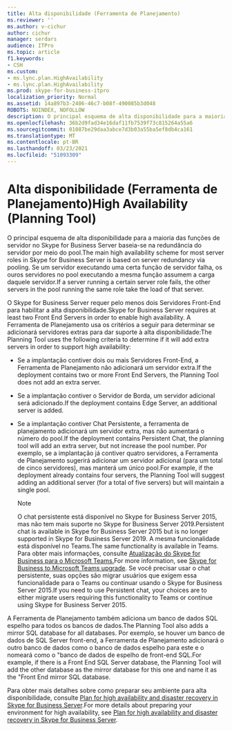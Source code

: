 ```yaml
---
title: Alta disponibilidade (Ferramenta de Planejamento)
ms.reviewer: ''
ms.author: v-cichur
author: cichur
manager: serdars
audience: ITPro
ms.topic: article
f1.keywords:
- CSH
ms.custom:
- ms.lync.plan.HighAvailability
- ms.lync.plan.HighAvailability
ms.prod: skype-for-business-itpro
localization_priority: Normal
ms.assetid: 14a897b3-2406-46c7-b08f-490085b3d048
ROBOTS: NOINDEX, NOFOLLOW
description: O principal esquema de alta disponibilidade para a maioria das funções de servidor no Skype for Business Server baseia-se na redundância do servidor por meio do pool. Se um servidor executando uma certa função de servidor falha, os ouros servidores no pool executando a mesma função assumem a carga daquele servidor.
ms.openlocfilehash: 36b2d9fad34e16daf11fb7539f73c815264a55a6
ms.sourcegitcommit: 01087be29daa3abce7d3b03a55ba5ef8db4ca161
ms.translationtype: MT
ms.contentlocale: pt-BR
ms.lasthandoff: 03/23/2021
ms.locfileid: "51093309"
---
```

# <a name="high-availability-planning-tool"></a><span data-ttu-id="0245a-104">Alta disponibilidade (Ferramenta de Planejamento)</span><span class="sxs-lookup"><span data-stu-id="0245a-104">High Availability (Planning Tool)</span></span>
 
<span data-ttu-id="0245a-105">O principal esquema de alta disponibilidade para a maioria das funções de servidor no Skype for Business Server baseia-se na redundância do servidor por meio do pool.</span><span class="sxs-lookup"><span data-stu-id="0245a-105">The main high availability scheme for most server roles in Skype for Business Server is based on server redundancy via pooling.</span></span> <span data-ttu-id="0245a-106">Se um servidor executando uma certa função de servidor falha, os ouros servidores no pool executando a mesma função assumem a carga daquele servidor.</span><span class="sxs-lookup"><span data-stu-id="0245a-106">If a server running a certain server role fails, the other servers in the pool running the same role take the load of that server.</span></span>
  
<span data-ttu-id="0245a-107">O Skype for Business Server requer pelo menos dois Servidores Front-End para habilitar a alta disponibilidade.</span><span class="sxs-lookup"><span data-stu-id="0245a-107">Skype for Business Server requires at least two Front End Servers in order to enable high availability.</span></span> <span data-ttu-id="0245a-108">A Ferramenta de Planejamento usa os critérios a seguir para determinar se adicionará servidores extras para dar suporte à alta disponibilidade:</span><span class="sxs-lookup"><span data-stu-id="0245a-108">The Planning Tool uses the following criteria to determine if it will add extra servers in order to support high availability:</span></span>
  
- <span data-ttu-id="0245a-109">Se a implantação contiver dois ou mais Servidores Front-End, a Ferramenta de Planejamento não adicionará um servidor extra.</span><span class="sxs-lookup"><span data-stu-id="0245a-109">If the deployment contains two or more Front End Servers, the Planning Tool does not add an extra server.</span></span>
    
- <span data-ttu-id="0245a-110">Se a implantação contiver o Servidor de Borda, um servidor adicional será adicionado.</span><span class="sxs-lookup"><span data-stu-id="0245a-110">If the deployment contains Edge Server, an additional server is added.</span></span> 
    
- <span data-ttu-id="0245a-111">Se a implantação contiver Chat Persistente, a ferramenta de planejamento adicionará um servidor extra, mas não aumentará o número do pool.</span><span class="sxs-lookup"><span data-stu-id="0245a-111">If the deployment contains Persistent Chat, the planning tool will add an extra server, but not increase the pool number.</span></span> <span data-ttu-id="0245a-112">Por exemplo, se a implantação já contiver quatro servidores, a Ferramenta de Planejamento sugerirá adicionar um servidor adicional (para um total de cinco servidores), mas manterá um único pool.</span><span class="sxs-lookup"><span data-stu-id="0245a-112">For example, if the deployment already contains four servers, the Planning Tool will suggest adding an additional server (for a total of five servers) but will maintain a single pool.</span></span> 

    > [!NOTE] 
    > <span data-ttu-id="0245a-113">O chat persistente está disponível no Skype for Business Server 2015, mas não tem mais suporte no Skype for Business Server 2019.</span><span class="sxs-lookup"><span data-stu-id="0245a-113">Persistent chat is available in Skype for Business Server 2015 but is no longer supported in Skype for Business Server 2019.</span></span> <span data-ttu-id="0245a-114">A mesma funcionalidade está disponível no Teams.</span><span class="sxs-lookup"><span data-stu-id="0245a-114">The same functionality is available in Teams.</span></span> <span data-ttu-id="0245a-115">Para obter mais informações, consulte [Atualização do Skype for Business para o Microsoft Teams.](/MicrosoftTeams/upgrade-start-here)</span><span class="sxs-lookup"><span data-stu-id="0245a-115">For more information, see [Skype for Business to Microsoft Teams upgrade](/MicrosoftTeams/upgrade-start-here).</span></span> <span data-ttu-id="0245a-116">Se você precisar usar o chat persistente, suas opções são migrar usuários que exigem essa funcionalidade para o Teams ou continuar usando o Skype for Business Server 2015.</span><span class="sxs-lookup"><span data-stu-id="0245a-116">If you need to use Persistent chat, your choices are to either migrate users requiring this functionality to Teams or continue using Skype for Business Server 2015.</span></span> 

    
<span data-ttu-id="0245a-117">A Ferramenta de Planejamento também adiciona um banco de dados SQL espelho para todos os bancos de dados.</span><span class="sxs-lookup"><span data-stu-id="0245a-117">The Planning Tool also adds a mirror SQL database for all databases.</span></span> <span data-ttu-id="0245a-118">Por exemplo, se houver um banco de dados de SQL Server front-end, a Ferramenta de Planejamento adicionará o outro banco de dados como o banco de dados espelho para este e o nomeará como o "banco de dados de espelho de front-end SQL.</span><span class="sxs-lookup"><span data-stu-id="0245a-118">For example, if there is a Front End SQL Server database, the Planning Tool will add the other database as the mirror database for this one and name it as the "Front End mirror SQL database.</span></span>
  
<span data-ttu-id="0245a-119">Para obter mais detalhes sobre como preparar seu ambiente para alta disponibilidade, consulte [Plan for high availability and disaster recovery in Skype for Business Server](../../../plan-your-deployment/high-availability-and-disaster-recovery/high-availability-and-disaster-recovery.md).</span><span class="sxs-lookup"><span data-stu-id="0245a-119">For more details about preparing your environment for high availability, see [Plan for high availability and disaster recovery in Skype for Business Server](../../../plan-your-deployment/high-availability-and-disaster-recovery/high-availability-and-disaster-recovery.md).</span></span>
